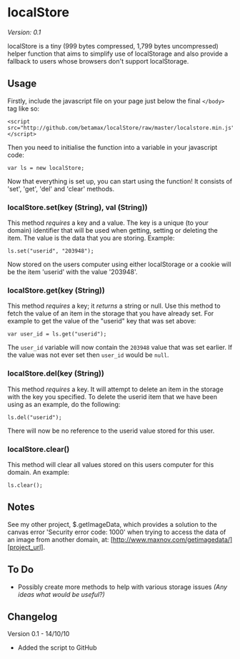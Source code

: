 localStore
==============
*Version: 0.1*

localStore is a tiny (999 bytes compressed, 1,799 bytes uncompressed) helper function that aims to simplify use of localStorage and also provide a fallback to users whose browsers don't support localStorage.

Usage
-----

Firstly, include the javascript file on your page just below the final `</body>` tag like so: 

	<script src="http://github.com/betamax/localStore/raw/master/localstore.min.js"></script>

Then you need to initialise the function into a variable in your javascript code:

	var ls = new localStore;

Now that everything is set up, you can start using the function! It consists of 'set', 'get', 'del' and 'clear' methods.

### localStore.set(key (String), val (String))

This method _requires_ a key and a value. The key is a unique (to your domain) identifier that will be used when getting, setting or deleting the item. The value is the data that you are storing. Example:

	ls.set("userid", "203948");

Now stored on the users computer using either localStorage or a cookie will be the item 'userid' with the value '203948'.  

### localStore.get(key (String))

This method _requires_ a key; it _returns_ a string or null. Use this method to fetch the value of an item in the storage that you have already set. For example to get the value of the "userid" key that was set above:

	var user_id = ls.get("userid");

The `user_id` variable will now contain the `203948` value that was set earlier. If the value was not ever set then `user_id` would be `null`.  

### localStore.del(key (String))

This method _requires_ a key. It will attempt to delete an item in the storage with the key you specified. To delete the userid item that we have been using as an example, do the following:

	ls.del("userid");

There will now be no reference to the userid value stored for this user.  

### localStore.clear()

This method will clear all values stored on this users computer for this domain. An example:

	ls.clear();

Notes
-----

See my other project, $.getImageData, which provides a solution to the canvas error 'Security error code: 1000' when trying to access the data of an image from another domain, at: [http://www.maxnov.com/getimagedata/][project_url].

[project_url]: http://www.maxnov.com/getimagedata/

To Do
-----

 * Possibly create more methods to help with various storage issues _(Any ideas what would be useful?)_

Changelog
---------

Version 0.1 - 14/10/10

 * Added the script to GitHub